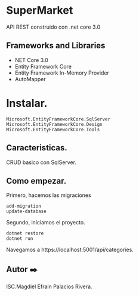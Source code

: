 # SuperMarket
 API REST construido con .net core 3.0
 
 
 ## Frameworks and Libraries
 - NET Core 3.0
 - Entity Framework Core
 - Entity Framework In-Memory Provider
 - AutoMapper
 
 
 # Instalar.

 ```
Microsoft.EntityFrameworkCore.SqlServer
Microsoft.EntityFrameworkCore.Design
Microsoft.EntityFrameworkCore.Tools

 ```
 
 
 ## Caracteristicas.
 
 CRUD basico con SqlServer.
 
 
 ## Como empezar.
 
 
 Primero, hacemos las migraciones
 
  ```
 add-migration
 update-database
 ```
 
 Segundo, iniciamos el proyecto.
 

 ```
dotnet restore
dotnet run
```
 
 Navegamos a https://localhost:5001/api/categories.
 
 
 
 
## Autor ✒️

ISC.Magdiel Efrain Palacios Rivera.
